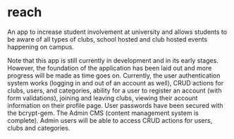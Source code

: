 
# reach
An app to increase student involvement at university and allows students to be aware of all types of clubs, school hosted and club hosted events happening on campus.

Note that this app is still currently in development and in its early stages. However, the foundation of the application has been laid out and more progress will be made as time goes on. Currently, the user authentication system works (logging in and out of an account as well), CRUD actions for clubs, users, and categories, ability for a user to register an account (with form validations), joining and leaving clubs, viewing their account information on their profile page. User passwords have been secured with the bcrypt-gem. The Admin CMS (content management system is complete). Admin users will be able to access CRUD actions for users, clubs and categories.
